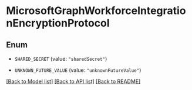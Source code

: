 # MicrosoftGraphWorkforceIntegrationEncryptionProtocol

## Enum


* `SHARED_SECRET` (value: `"sharedSecret"`)

* `UNKNOWN_FUTURE_VALUE` (value: `"unknownFutureValue"`)


[[Back to Model list]](../README.md#documentation-for-models) [[Back to API list]](../README.md#documentation-for-api-endpoints) [[Back to README]](../README.md)


